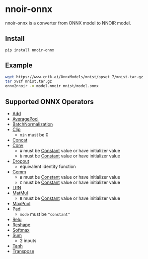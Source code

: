 # nnoir-onnx

nnoir-onnx is a converter from ONNX model to NNOIR model.

## Install

```
pip install nnoir-onnx
```

## Example

~~~~bash
wget https://www.cntk.ai/OnnxModels/mnist/opset_7/mnist.tar.gz
tar xvzf mnist.tar.gz
onnx2nnoir -o model.nnoir mnist/model.onnx
~~~~

## Supported ONNX Operators

* [Add](https://github.com/onnx/onnx/blob/master/docs/Operators.md#Add)
* [AveragePool](https://github.com/onnx/onnx/blob/master/docs/Operators.md#AveragePool)
* [BatchNormalization](https://github.com/onnx/onnx/blob/master/docs/Operators.md#BatchNormalization)
* [Clip](https://github.com/onnx/onnx/blob/master/docs/Operators.md#Clip)
    * `min` must be 0
* [Concat](https://github.com/onnx/onnx/blob/master/docs/Operators.md#Concat)
* [Conv](https://github.com/onnx/onnx/blob/master/docs/Operators.md#Conv)
    * `W` must be [Constant](https://github.com/onnx/onnx/blob/master/docs/Operators.md#Constant) value or have initializer value
    * `b` must be [Constant](https://github.com/onnx/onnx/blob/master/docs/Operators.md#Constant) value or have initializer value
* [Dropout](https://github.com/onnx/onnx/blob/master/docs/Operators.md#Dropout)
    * equivalent identity function
* [Gemm](https://github.com/onnx/onnx/blob/master/docs/Operators.md#Gemm)
    * `B` must be [Constant](https://github.com/onnx/onnx/blob/master/docs/Operators.md#Constant) value or have initializer value
    * `C` must be [Constant](https://github.com/onnx/onnx/blob/master/docs/Operators.md#Constant) value or have initializer value
* [LRN](https://github.com/onnx/onnx/blob/master/docs/Operators.md#LRN)
* [MatMul](https://github.com/onnx/onnx/blob/master/docs/Operators.md#MatMul)
    * `B` must be [Constant](https://github.com/onnx/onnx/blob/master/docs/Operators.md#Constant) value or have initializer value
* [MaxPool](https://github.com/onnx/onnx/blob/master/docs/Operators.md#MaxPool)
* [Pad](https://github.com/onnx/onnx/blob/master/docs/Operators.md#Pad)
    * `mode` must be `"constant"`
* [Relu](https://github.com/onnx/onnx/blob/master/docs/Operators.md#Relu)
* [Reshape](https://github.com/onnx/onnx/blob/master/docs/Operators.md#Reshape)
* [Softmax](https://github.com/onnx/onnx/blob/master/docs/Operators.md#Softmax)
* [Sum](https://github.com/onnx/onnx/blob/master/docs/Operators.md#Sum)
    * 2 inputs
* [Tanh](https://github.com/onnx/onnx/blob/master/docs/Operators.md#Tanh)
* [Transpose](https://github.com/onnx/onnx/blob/master/docs/Operators.md#Transpose)
